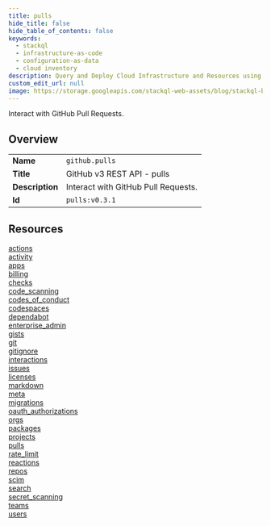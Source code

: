 ```yaml
---
title: pulls
hide_title: false
hide_table_of_contents: false
keywords:
  - stackql
  - infrastructure-as-code
  - configuration-as-data
  - cloud inventory
description: Query and Deploy Cloud Infrastructure and Resources using SQL
custom_edit_url: null
image: https://storage.googleapis.com/stackql-web-assets/blog/stackql-blog-post-featured-image.png
---
```

Interact with GitHub Pull Requests.  
    

## Overview
<table><tbody>
<tr><td><b>Name</b></td><td><code>github.pulls</code></td></tr>
<tr><td><b>Title</b></td><td>GitHub v3 REST API - pulls</td></tr>
<tr><td><b>Description</b></td><td>Interact with GitHub Pull Requests.</td></tr>
<tr><td><b>Id</b></td><td><code>pulls:v0.3.1</code></td></tr>
</tbody></table>

## Resources
<div class="row">
<div class="providerDocColumn">
<a href="/docs/providers/github/pulls/actions/index.md">actions</a><br />
<a href="/docs/providers/github/pulls/activity/index.md">activity</a><br />
<a href="/docs/providers/github/pulls/apps/index.md">apps</a><br />
<a href="/docs/providers/github/pulls/billing/index.md">billing</a><br />
<a href="/docs/providers/github/pulls/checks/index.md">checks</a><br />
<a href="/docs/providers/github/pulls/code_scanning/index.md">code_scanning</a><br />
<a href="/docs/providers/github/pulls/codes_of_conduct/index.md">codes_of_conduct</a><br />
<a href="/docs/providers/github/pulls/codespaces/index.md">codespaces</a><br />
<a href="/docs/providers/github/pulls/dependabot/index.md">dependabot</a><br />
<a href="/docs/providers/github/pulls/enterprise_admin/index.md">enterprise_admin</a><br />
<a href="/docs/providers/github/pulls/gists/index.md">gists</a><br />
<a href="/docs/providers/github/pulls/git/index.md">git</a><br />
<a href="/docs/providers/github/pulls/gitignore/index.md">gitignore</a><br />
<a href="/docs/providers/github/pulls/interactions/index.md">interactions</a><br />
<a href="/docs/providers/github/pulls/issues/index.md">issues</a><br />
<a href="/docs/providers/github/pulls/licenses/index.md">licenses</a><br />
</div>
<div class="providerDocColumn">
<a href="/docs/providers/github/pulls/markdown/index.md">markdown</a><br />
<a href="/docs/providers/github/pulls/meta/index.md">meta</a><br />
<a href="/docs/providers/github/pulls/migrations/index.md">migrations</a><br />
<a href="/docs/providers/github/pulls/oauth_authorizations/index.md">oauth_authorizations</a><br />
<a href="/docs/providers/github/pulls/orgs/index.md">orgs</a><br />
<a href="/docs/providers/github/pulls/packages/index.md">packages</a><br />
<a href="/docs/providers/github/pulls/projects/index.md">projects</a><br />
<a href="/docs/providers/github/pulls/pulls/index.md">pulls</a><br />
<a href="/docs/providers/github/pulls/rate_limit/index.md">rate_limit</a><br />
<a href="/docs/providers/github/pulls/reactions/index.md">reactions</a><br />
<a href="/docs/providers/github/pulls/repos/index.md">repos</a><br />
<a href="/docs/providers/github/pulls/scim/index.md">scim</a><br />
<a href="/docs/providers/github/pulls/search/index.md">search</a><br />
<a href="/docs/providers/github/pulls/secret_scanning/index.md">secret_scanning</a><br />
<a href="/docs/providers/github/pulls/teams/index.md">teams</a><br />
<a href="/docs/providers/github/pulls/users/index.md">users</a><br />
</div>
</div>

